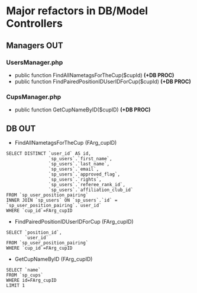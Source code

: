 # Major refactors in DB/Model Controllers
## Managers OUT
### UsersManager.php
- public function FindAllNametagsForTheCup($cupId) **(+DB PROC)**
- public function FindPairedPositionIDUserIDForCup($cupId) **(+DB PROC)**
### CupsManager.php
- public function GetCupNameByID($cupID) **(+DB PROC)**
## DB OUT
- FindAllNametagsForTheCup (FArg_cupID)
```
SELECT DISTINCT `user_id` AS id,
                `sp_users`.`first_name`,
                `sp_users`.`last_name`,
                `sp_users`.`email`,
                `sp_users`.`approved_flag`,
                `sp_users`.`rights`,
                `sp_users`.`referee_rank_id`,
                `sp_users`.`affiliation_club_id`
FROM `sp_user_position_pairing`
INNER JOIN `sp_users` ON `sp_users`.`id` = `sp_user_position_pairing`.`user_id`
WHERE `cup_id`=FArg_cupID
```
- FindPairedPositionIDUserIDForCup (FArg_cupID)
```
SELECT `position_id`,
       `user_id`
FROM `sp_user_position_pairing`
WHERE `cup_id`=FArg_cupID
```
- GetCupNameByID (FArg_cupID)
```
SELECT `name`
FROM `sp_cups`
WHERE id=FArg_cupID
LIMIT 1
```